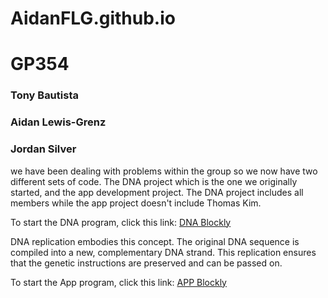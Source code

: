 # AidanFLG.github.io
# GP354
### Tony Bautista
### Aidan Lewis-Grenz
### Jordan Silver


we have been dealing with problems within the group so we now have two different sets of code. The DNA project which is the one we originally started, and the app development project. The DNA project includes all members while the app project doesn't include Thomas Kim.

To start the DNA program, click this link:
[DNA Blockly](https://AidanFLG.github.io/DNA-Blockly/)

DNA replication embodies this concept. The original DNA sequence is compiled into a new, complementary DNA strand. This replication ensures that the genetic instructions are preserved and can be passed on.

To start the App program, click this link:
[APP Blockly](https://AidanFLG.github.io/App_builder/)
